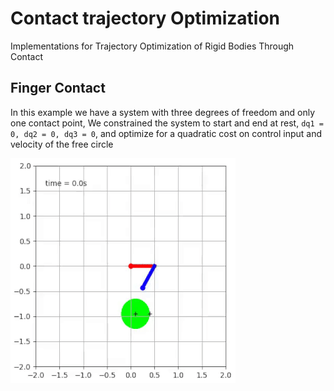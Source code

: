 # Contact trajectory Optimization
Implementations for Trajectory Optimization of Rigid Bodies Through Contact

## Finger Contact
In this example we have a system with three degrees of freedom and only one contact point, We constrained the system to start and end at rest, `dq1 = 0, dq2 = 0, dq3 = 0`,
and optimize for a quadratic cost on control input and velocity of the free circle

![](results/finger_contact_circle.gif)

